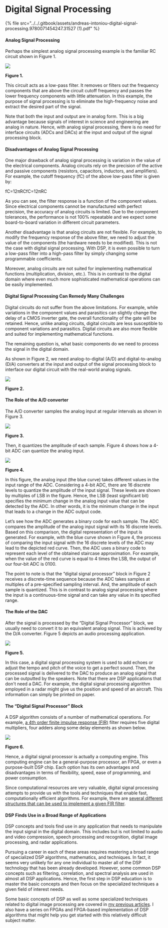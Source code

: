 # Digital Signal Processing

{% file src="../../.gitbook/assets/andreas-intoniou-digital-signal-processing.9780071454247.31527 \(1\).pdf" %}

#### 

#### Analog Signal Processing

Perhaps the simplest analog signal processing example is the familiar RC circuit shown in Figure 1.

![](https://www.allaboutcircuits.com/uploads/articles/fig1-an-introduction-to-digital-signal-processing.jpg)

**Figure 1.**

This circuit acts as a low-pass filter. It removes or filters out the frequency components that are above the circuit cutoff frequency and passes the lower frequency components with little attenuation. In this example, the purpose of signal processing is to eliminate the high-frequency noise and extract the desired part of the signal.

Note that both the input and output are in analog form. This is a big advantage because signals of interest in science and engineering are analog in nature. Hence, with analog signal processing, there is no need for interface circuits \(ADCs and DACs\) at the input and output of the signal processing block.

#### Disadvantages of Analog Signal Processing

One major drawback of analog signal processing is variation in the value of the electrical components. Analog circuits rely on the precision of the active and passive components \(resistors, capacitors, inductors, and amplifiers\). For example, the cutoff frequency \(fC\) of the above low-pass filter is given by:

fC=12πRCfC=12πRC

As you can see, the filter response is a function of the component values. Since electrical components cannot be manufactured with perfect precision, the accuracy of analog circuits is limited. Due to the component tolerances, the performance is not 100% repeatable and we expect some board-to-board variation in different circuit parameters.

Another disadvantage is that analog circuits are not flexible. For example, to modify the frequency response of the above filter, we need to adjust the value of the components \(the hardware needs to be modified\). This is not the case with digital signal processing. With DSP, it is even possible to turn a low-pass filter into a high-pass filter by simply changing some programmable coefficients. 

Moreover, analog circuits are not suited for implementing mathematical functions \(multiplication, division, etc.\). This is in contrast to the digital domain where even much more sophisticated mathematical operations can be easily implemented.

#### Digital Signal Processing Can Remedy Many Challenges

Digital circuits do not suffer from the above limitations. For example, while variations in the component values and parasitics can slightly change the delay of a CMOS inverter gate, the overall functionality of the gate will be retained. Hence, unlike analog circuits, digital circuits are less susceptible to component variations and parasitics. Digital circuits are also more flexible and suited for implementing mathematical functions.

The remaining question is, what basic components do we need to process the signal in the digital domain.

As shown in Figure 2, we need analog-to-digital \(A/D\) and digital-to-analog \(D/A\) converters at the input and output of the signal processing block to interface our digital circuit with the real-world analog signals.  
  
  
![](https://www.allaboutcircuits.com/uploads/articles/fig2-an-introduction-to-digital-signal-processing.jpg)

**Figure 2.**

#### The Role of the A/D converter

The A/D converter samples the analog input at regular intervals as shown in Figure 3.

![](https://www.allaboutcircuits.com/uploads/articles/fig3-an-introduction-to-digital-signal-processing.jpg)

**Figure 3.**

Then, it quantizes the amplitude of each sample. Figure 4 shows how a 4-bit ADC can quantize the analog input.

![](https://www.allaboutcircuits.com/uploads/articles/fig4-an-introduction-to-digital-signal-processing.jpg)

**Figure 4.**

In this figure, the analog input \(the blue curve\) takes different values in the input range of the ADC. Considering a 4-bit ADC, there are 16 discrete levels to quantize the amplitude of the input signal. These levels are shown by multiples of LSB in the figure. Hence, the LSB \(least significant bit\) specifies the minimum change in the analog input value that can be detected by the ADC. In other words, it is the minimum change in the input that leads to a change in the ADC output code.

Let’s see how the ADC generates a binary code for each sample. The ADC compares the amplitude of the analog input signal with its 16 discrete levels. Based on this comparison, the digital representation of the input is generated. For example, with the blue curve shown in Figure 4, the process of comparing the input signal with the 16 discrete levels of the ADC may lead to the depicted red curve. Then, the ADC uses a binary code to represent each level of the obtained staircase approximation. For example, when the value of the red curve is equal to 4 times the LSB, the output of our four-bit ADC is 0100. 

The point to note is that the “digital signal processor” block in Figure 2 receives a discrete-time sequence because the ADC takes samples at multiples of a pre-specified sampling interval. And, the amplitude of each sample is quantized. This is in contrast to analog signal processing where the input is a continuous-time signal and can take any value in its specified range.

#### The Role of the DAC

After the signal is processed by the “Digital Signal Processor” block, we usually need to convert it to an equivalent analog signal. This is achieved by the D/A converter. Figure 5 depicts an audio processing application.

![](https://www.allaboutcircuits.com/uploads/articles/fig5-an-introduction-to-digital-signal-processing.jpg)

**Figure 5.**

In this case, a digital signal processing system is used to add echoes or adjust the tempo and pitch of the voice to get a perfect sound. Then, the processed signal is delivered to the DAC to produce an analog signal that can be outputted by the speakers. Note that there are DSP applications that don't need a DAC. For example, the digital signal processing algorithm employed in a radar might give us the position and speed of an aircraft. This information can simply be printed on paper.

#### The “Digital Signal Processor” Block

A DSP algorithm consists of a number of mathematical operations. For example, [a 4th order finite impulse response \(FIR\)](https://www.allaboutcircuits.com/technical-articles/structures-for-implementing-finite-impulse-response-filters/) filter requires five digital multipliers, four adders along some delay elements as shown below.

![](https://www.allaboutcircuits.com/uploads/articles/fig6-an-introduction-to-digital-signal-processing.jpg)

**Figure 6.**

Hence, a digital signal processor is actually a computing engine. This computing engine can be a general-purpose processor, an FPGA, or even a purpose-built DSP chip. Each option has its own advantages and disadvantages in terms of flexibility, speed, ease of programming, and power consumption.

Since computational resources are very valuable, digital signal processing attempts to provide us with the tools and techniques that enable fast, computationally efficient algorithms. For example, there are [several different structures that can be used to implement a given FIR filter](https://www.allaboutcircuits.com/technical-articles/structures-for-implementing-finite-impulse-response-filters/).

#### DSP Finds Use in a Broad Range of Applications

DSP concepts and tools find use in any application that needs to manipulate the input signal in the digital domain. This includes but is not limited to audio and video compression, speech processing and recognition, digital image processing, and radar applications.

Pursuing a career in each of these areas requires mastering a broad range of specialized DSP algorithms, mathematics, and techniques. In fact, it seems very unlikely for any one individual to master all of the DSP technology that has been already developed. However, some common DSP concepts such as filtering, correlation, and spectral analysis are used in almost all DSP applications. Hence, the first step in DSP education is to master the basic concepts and then focus on the specialized techniques a given field of interest needs.

Some basic concepts of DSP as well as some specialized techniques related to digital image processing are covered in [my previous articles](https://forum.allaboutcircuits.com/ubs/my-articles-on-aac.1135/). I also have a series on FPGAs and FPGA-based implementation of DSP algorithms that might help you get started with this relatively difficult subject matter.

